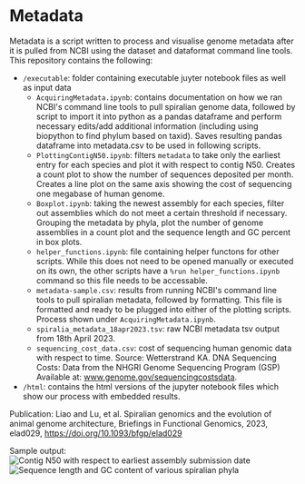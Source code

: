 # Metadata
Metadata is a script written to process and visualise genome metadata after it is pulled from NCBI using the dataset and dataformat command line tools. This repository contains the following: 

* ```/executable```: folder containing executable juyter notebook files as well as input data
   * ```AcquiringMetadata.ipynb```: contains documentation on how we ran NCBI's command line tools to pull spiralian genome data, followed by script to import it into python as a pandas dataframe and perform necessary edits/add additional information (including using biopython to find phylum based on taxid). Saves resulting pandas dataframe into metadata.csv to be used in following scripts. 
   * ```PlottingContigN50.ipynb```: filters ```metadata``` to take only the earliest entry for each species and plot it with respect to contig N50. Creates a count plot to show the number of sequences deposited per month. Creates a line plot on the same axis showing the cost of sequencing one megabase of human genome. 
   * ```Boxplot.ipynb```: taking the newest assembly for each species, filter out assemblies which do not meet a certain threshold if necessary. Grouping the metadata by phyla, plot the number of genome assemblies in a count plot and the sequence length and GC percent in box plots. 
   * ```helper_functions.ipynb```: file containing helper functons for other scripts. While this does not need to be opened manually or executed on its own, the other scripts have a ```%run helper_functions.ipynb``` command so this file needs to be accessable. 
   * ```metadata-sample.csv```: results from running NCBI's command line tools to pull spiralian metadata, followed by formatting. This file is formatted and ready to be plugged into either of the plotting scripts. Process shown under ```AcquiringMetadata.ipynb```.
   * ```spiralia_metadata_18apr2023.tsv```: raw NCBI metadata tsv output from 18th April 2023. 
   * ```sequencing_cost_data.csv```: cost of sequencing human genomic data with respect to time. Source: Wetterstrand KA. DNA Sequencing Costs: Data from the NHGRI Genome Sequencing Program (GSP) Available at: www.genome.gov/sequencingcostsdata. 
* ```/html```: contains the html versions of the jupyter notebook files which show our process with embedded results. 

Publication: 
Liao and Lu, et al. Spiralian genomics and the evolution of animal genome architecture, Briefings in Functional Genomics, 2023, elad029, https://doi.org/10.1093/bfgp/elad029

Sample output: 
![Contig N50 with respect to earliest assembly submission date](samples/Contig_n50_time.png)
![Sequence length and GC content of various spiralian phyla](samples/Phylum_counts.png)

